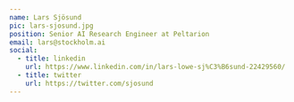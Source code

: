 ```yaml
---
name: Lars Sjösund
pic: lars-sjosund.jpg
position: Senior AI Research Engineer at Peltarion
email: lars@stockholm.ai
social:
  - title: linkedin
    url: https://www.linkedin.com/in/lars-lowe-sj%C3%B6sund-22429560/
  - title: twitter
    url: https://twitter.com/sjosund
---
```

